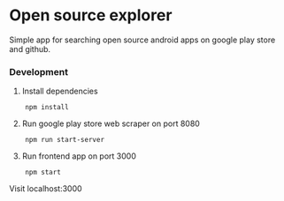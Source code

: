 # Open source explorer
Simple app for searching open source android apps on google play store and github.

### Development
1. Install dependencies
```
    npm install
```
2. Run google play store web scraper on port 8080
```
    npm run start-server
```
3. Run frontend app on port 3000
```
    npm start
```

Visit localhost:3000